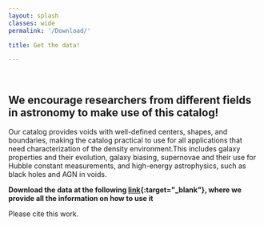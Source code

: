 ```yaml
---
layout: splash
classes: wide
permalink: '/Download/'

title: Get the data!

---
```


<br>

## We encourage researchers from different fields in astronomy to make use of this catalog!


Our catalog provides voids with well-defined centers, shapes, and boundaries, making the catalog practical to use for all applications that need characterization of the density environment.This includes galaxy properties and their evolution, galaxy biasing, supernovae and their use for Hubble constant measurements, and high-energy astrophysics, such as black holes and AGN in voids.



<b> Download the data at the following [link](https://github.com/RosaMalandrino/LocalVoids/){:target="_blank"}, where we provide all the information on how to use it </b>




Please cite this work.


<!-- 
## Interactive notebook

Maybe in the future

-->